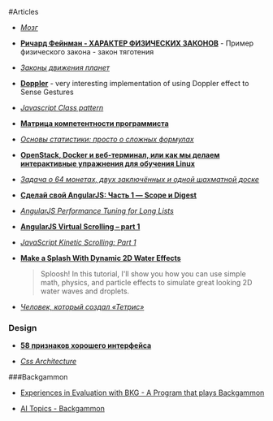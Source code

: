 #Articles

* [*Мозг*](http://habrahabr.ru/post/250625/)

* [**Pичард Фейнман - ХАРАКТЕР ФИЗИЧЕСКИХ ЗАКОНОВ**](http://fizmat.by/documents/Fejnman_1.pdf) - Пример физического закона - закон тяготения

* [*Законы движения планет*](http://fizmat.by/astronomija/dvizhenie_planet)

* [**Doppler**](https://github.com/DanielRapp/doppler) - very interesting implementation of using Doppler effect to Sense Gestures

* [*Javascript Class pattern*](http://arjanvandergaag.nl/blog/javascript-class-pattern.html)

* [**Матрица компетентности программиста**](http://grompe.org.ru/static/prog_comp_matrix_ru.html)

* [*Основы статистики: просто о сложных формулах*](http://habrahabr.ru/post/250527/)

* [**OpenStack, Docker и веб-терминал, или как мы делаем интерактивные упражнения для обучения Linux**](http://habrahabr.ru/company/stepic/blog/246099/)

* [*Задача о 64 монетах, двух заключённых и одной шахматной доске*](http://habrahabr.ru/post/250585/)

* [**Сделай свой AngularJS: Часть 1 — Scope и Digest**](http://habrahabr.ru/post/201832/)

* [*AngularJS Performance Tuning for Long Lists*](http://tech.small-improvements.com/2013/09/10/angularjs-performance-with-large-lists/)

* [**AngularJS Virtual Scrolling – part 1**](http://blog.stackfull.com/2013/02/angularjs-virtual-scrolling-part-1/)

* [*JavaScript Kinetic Scrolling: Part 1*](http://ariya.ofilabs.com/2013/08/javascript-kinetic-scrolling-part-1.html)

* [**Make a Splash With Dynamic 2D Water Effects**](http://gamedevelopment.tutsplus.com/tutorials/make-a-splash-with-2d-water-effects--gamedev-236)
    > Sploosh! In this tutorial, I'll show you how you can use simple math, physics, and particle effects to simulate great looking 2D water waves and droplets.


* [*Человек, который создал «Тетрис»*](http://habrahabr.ru/post/247589/)

### Design

* [**58 признаков хорошего интерфейса**](http://habrahabr.ru/post/247367/)

* [*Css Architecture*](http://philipwalton.com/articles/css-architecture/)

###Backgammon

* [Experiences in Evaluation with BKG - A Program that plays Backgammon ](http://ijcai.org/Past%20Proceedings/IJCAI-77-VOL1/PDF/074.pdf)

* [AI Topics - Backgammon](http://aitopics.org/topic/backgammon)